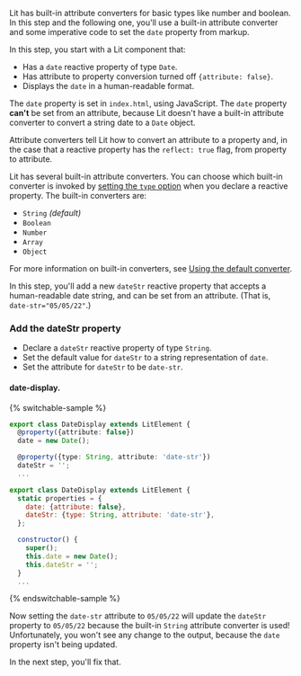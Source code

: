 Lit has built-in attribute converters for basic types like number and boolean. In this step and the following one, you'll use a built-in attribute converter and some imperative code to set the `date` property from markup.


In this step, you start with a Lit component that:

  - Has a `date` reactive property of type `Date`.
  - Has attribute to property conversion turned off `{attribute: false}`.
  - Displays the `date` in a human-readable format.

The `date` property is set in `index.html`, using JavaScript.
The `date` property **can't** be set from an attribute, because Lit doesn't have a built-in attribute converter to convert a string date to a `Date` object.

Attribute converters tell Lit how to convert an attribute to a property and, in the case that a reactive property has the `reflect: true` flag, from property to attribute.

Lit has several built-in attribute converters. You can choose which built-in converter is invoked by [setting the `type` option](/docs/components/properties/#property-options) when you declare a reactive property. The built-in converters are:

* `String` *(default)*
* `Boolean`
* `Number`
* `Array`
* `Object`

For more information on built-in converters, see [Using the default converter](/docs/components/properties/#conversion-type).

In this step, you'll add a new `dateStr` reactive property that accepts a human-readable date string, and can be set from an attribute. (That is, `date-str="05/05/22"`.)

### Add the dateStr property

* Declare a `dateStr` reactive property of type `String`.
* Set the default value for `dateStr` to a string representation of `date`.
* Set the attribute for `dateStr` to be `date-str`.

#### date-display.<ts-js></ts-js>

{% switchable-sample %}

```ts
export class DateDisplay extends LitElement {
  @property({attribute: false})
  date = new Date();

  @property({type: String, attribute: 'date-str'})
  dateStr = '';
  ...
```

```js
export class DateDisplay extends LitElement {
  static properties = {
    date: {attribute: false},
    dateStr: {type: String, attribute: 'date-str'},
  };

  constructor() {
    super();
    this.date = new Date();
    this.dateStr = '';
  }
  ...
```

{% endswitchable-sample %}

Now setting the `date-str` attribute to `05/05/22` will update the `dateStr` property to `05/05/22` because the built-in `String` attribute converter is used! Unfortunately, you won't see any change to the output, because the `date` property isn't being updated.

In the next step, you'll fix that.
